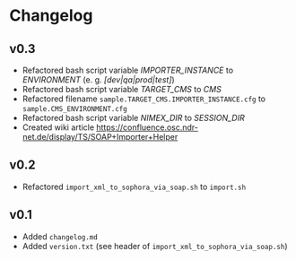 # Changelog

## v0.3

- Refactored bash script variable *IMPORTER_INSTANCE* to *ENVIRONMENT* (e. g. *[dev|qa|prod|test]*)
- Refactored bash script variable *TARGET_CMS* to *CMS*
- Refactored filename `sample.TARGET_CMS.IMPORTER_INSTANCE.cfg` to `sample.CMS_ENVIRONMENT.cfg`
- Refactored bash script variable *NIMEX_DIR* to *SESSION_DIR*
- Created wiki article https://confluence.osc.ndr-net.de/display/TS/SOAP+Importer+Helper 


## v0.2

- Refactored `import_xml_to_sophora_via_soap.sh` to `import.sh`


## v0.1

- Added `changelog.md`
- Added `version.txt` (see header of `import_xml_to_sophora_via_soap.sh`)
